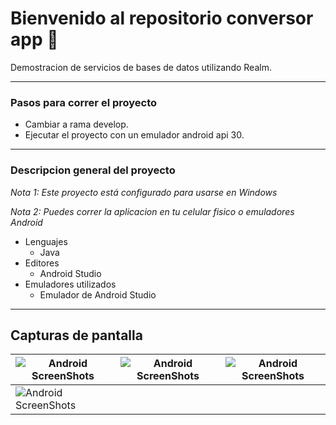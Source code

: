 # Bienvenido al repositorio conversor app 📱

Demostracion de servicios de bases de datos utilizando Realm.




------------


### Pasos para correr el proyecto

- Cambiar a rama develop.
- Ejecutar el proyecto con un emulador android api 30.

------------

### Descripcion general del proyecto 
*Nota 1: Este proyecto  está configurado para usarse en Windows*

*Nota 2:  Puedes correr la aplicacion en tu celular fisico o emuladores Android*

- Lenguajes
	- Java
- Editores
	 - Android Studio
- Emuladores utilizados
	- Emulador de Android Studio

------------
## Capturas de pantalla

|  ![Android ScreenShots](screenshots/zgif.com-gif-maker(1).gif)   | ![Android ScreenShots](screenshots/zgif.com-gif-maker(2).gif) |   ![Android ScreenShots](screenshots/zgif.com-gif-maker(3).gif)| 
|               ------------                                     | ------------ 		 				  |       ------------      |
|  ![Android ScreenShots](screenshots/zgif.com-gif-maker(4).gif) 
